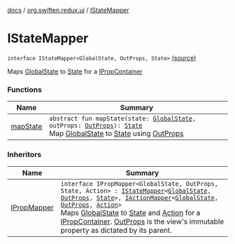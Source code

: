 [docs](../../index.md) / [org.swiften.redux.ui](../index.md) / [IStateMapper](./index.md)

# IStateMapper

`interface IStateMapper<GlobalState, OutProps, State>` [(source)](https://github.com/protoman92/KotlinRedux/tree/master/common/common-ui/src/main/kotlin/org/swiften/redux/ui/Injector.kt#L50)

Maps [GlobalState](index.md#GlobalState) to [State](index.md#State) for a [IPropContainer](../-i-prop-container/index.md)

### Functions

| Name | Summary |
|---|---|
| [mapState](map-state.md) | `abstract fun mapState(state: `[`GlobalState`](index.md#GlobalState)`, outProps: `[`OutProps`](index.md#OutProps)`): `[`State`](index.md#State)<br>Map [GlobalState](index.md#GlobalState) to [State](index.md#State) using [OutProps](index.md#OutProps) |

### Inheritors

| Name | Summary |
|---|---|
| [IPropMapper](../-i-prop-mapper.md) | `interface IPropMapper<GlobalState, OutProps, State, Action> : `[`IStateMapper`](./index.md)`<`[`GlobalState`](../-i-prop-mapper.md#GlobalState)`, `[`OutProps`](../-i-prop-mapper.md#OutProps)`, `[`State`](../-i-prop-mapper.md#State)`>, `[`IActionMapper`](../-i-action-mapper/index.md)`<`[`GlobalState`](../-i-prop-mapper.md#GlobalState)`, `[`OutProps`](../-i-prop-mapper.md#OutProps)`, `[`Action`](../-i-prop-mapper.md#Action)`>`<br>Maps [GlobalState](../-i-prop-mapper.md#GlobalState) to [State](../-i-prop-mapper.md#State) and [Action](../-i-prop-mapper.md#Action) for a [IPropContainer](../-i-prop-container/index.md). [OutProps](../-i-prop-mapper.md#OutProps) is the view's immutable property as dictated by its parent. |
